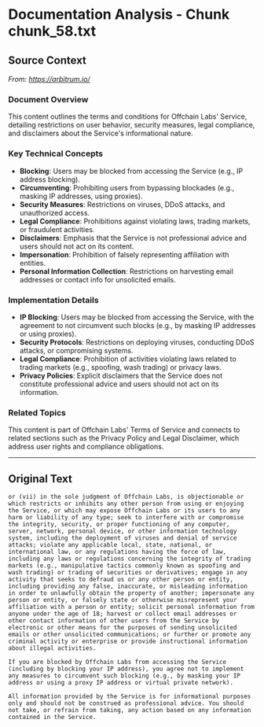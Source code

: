 # Documentation Analysis - Chunk chunk_58.txt

## Source Context
*From: https://arbitrum.io/*

### Document Overview  
This content outlines the terms and conditions for Offchain Labs' Service, detailing restrictions on user behavior, security measures, legal compliance, and disclaimers about the Service's informational nature.  

### Key Technical Concepts  
- **Blocking**: Users may be blocked from accessing the Service (e.g., IP address blocking).  
- **Circumventing**: Prohibiting users from bypassing blockades (e.g., masking IP addresses, using proxies).  
- **Security Measures**: Restrictions on viruses, DDoS attacks, and unauthorized access.  
- **Legal Compliance**: Prohibitions against violating laws, trading markets, or fraudulent activities.  
- **Disclaimers**: Emphasis that the Service is not professional advice and users should not act on its content.  
- **Impersonation**: Prohibition of falsely representing affiliation with entities.  
- **Personal Information Collection**: Restrictions on harvesting email addresses or contact info for unsolicited emails.  

### Implementation Details  
- **IP Blocking**: Users may be blocked from accessing the Service, with the agreement to not circumvent such blocks (e.g., by masking IP addresses or using proxies).  
- **Security Protocols**: Restrictions on deploying viruses, conducting DDoS attacks, or compromising systems.  
- **Legal Compliance**: Prohibition of activities violating laws related to trading markets (e.g., spoofing, wash trading) or privacy laws.  
- **Privacy Policies**: Explicit disclaimers that the Service does not constitute professional advice and users should not act on its information.  

### Related Topics  
This content is part of Offchain Labs' Terms of Service and connects to related sections such as the Privacy Policy and Legal Disclaimer, which address user rights and compliance obligations.

---

## Original Text
```
or (vii) in the sole judgment of Offchain Labs, is objectionable or which restricts or inhibits any other person from using or enjoying the Service, or which may expose Offchain Labs or its users to any harm or liability of any type; seek to interfere with or compromise the integrity, security, or proper functioning of any computer, server, network, personal device, or other information technology system, including the deployment of viruses and denial of service attacks; violate any applicable local, state, national, or international law, or any regulations having the force of law, including any laws or regulations concerning the integrity of trading markets (e.g., manipulative tactics commonly known as spoofing and wash trading) or trading of securities or derivatives; engage in any activity that seeks to defraud us or any other person or entity, including providing any false, inaccurate, or misleading information in order to unlawfully obtain the property of another; impersonate any person or entity, or falsely state or otherwise misrepresent your affiliation with a person or entity; solicit personal information from anyone under the age of 18; harvest or collect email addresses or other contact information of other users from the Service by electronic or other means for the purposes of sending unsolicited emails or other unsolicited communications; or further or promote any criminal activity or enterprise or provide instructional information about illegal activities.

If you are blocked by Offchain Labs from accessing the Service (including by blocking your IP address), you agree not to implement any measures to circumvent such blocking (e.g., by masking your IP address or using a proxy IP address or virtual private network).

All information provided by the Service is for informational purposes only and should not be construed as professional advice. You should not take, or refrain from taking, any action based on any information contained in the Service.
```